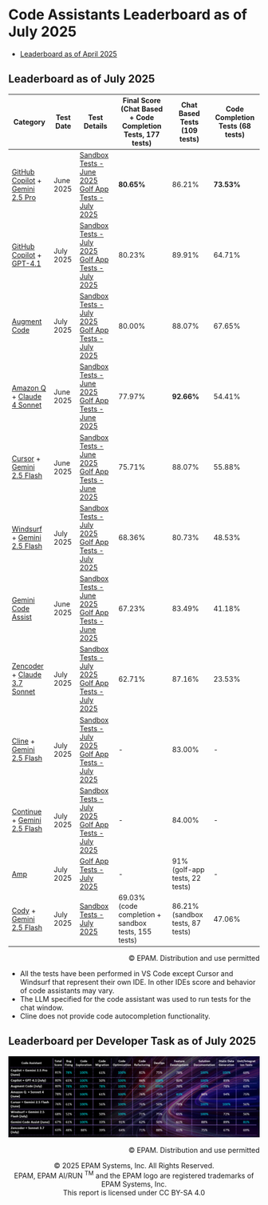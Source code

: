 # Code Assistants Leaderboard as of July 2025

- [Leaderboard as of April 2025](code-assistants-2025.md)

## Leaderboard as of July 2025

| Category                                                                                                                                                           | Test Date | Test Details                                                                                                                                                                                                                                                                                                                                                                                                                     | Final Score (Chat Based + Code Completion Tests, 177 tests) | Chat Based Tests (109 tests)     | Code Completion Tests (68 tests) |
|--------------------------------------------------------------------------------------------------------------------------------------------------------------------|-----------|------------------------------------------------------------------------------------------------------------------------------------------------------------------------------------------------------------------------------------------------------------------------------------------------------------------------------------------------------------------------------------------------------------------------------------------|-------------------------------------------------------------|----------------------------------|----------------------------------|
| [GitHub Copilot](https://github.com/features/copilot) + [Gemini 2.5 Pro](https://cloud.google.com/vertex-ai/generative-ai/docs/models/gemini/2-5-pro)              | June 2025 | [Sandbox Tests - June 2025](reports/copilot/2025/copilot-gemini2.5Pro-sandbox-tests-june-2025.md) <br> [Golf App Tests - July 2025](reports/copilot/2025/copilot-gemini2.5Pro-golf-app-tests-june-2025.md)         |   **80.65%**                                                  | 86.21%                           | **73.53%**                       |
| [GitHub Copilot](https://github.com/features/copilot) + [GPT-4.1](https://openai.com/index/gpt-4-1/)                                                               | July 2025 | [Sandbox Tests - July 2025](reports/copilot/2025/copilot-gpt4.1-sandbox-tests-july-2025.md) <br> [Golf App Tests - July 2025](reports/copilot/2025/copilot-gpt4.1-golf-app-july-2025.md)                           |   80.23%                                                      | 89.91%                           | 64.71%                           |
| [Augment Code](https://docs.augmentcode.com/introduction)                                                                                                          | July 2025 | [Sandbox Tests - July 2025](reports/augment-code/2025/augment-code-sandbox-tests-july-2025.md) <br> [Golf App Tests - July 2025](reports/augment-code/2025/augment-code-golf-app-tests-july-2025.md)               |   80.00%                                                      | 88.07%                           | 67.65%                           |
| [Amazon Q](https://aws.amazon.com/q/) + [Claude 4 Sonnet](https://www.anthropic.com/claude/sonnet)                   | June 2025 | [Sandbox Tests - June 2025](reports/amazon-q/2025/amazon-q-sandbox-tests-june-2025.md) <br> [Golf App Tests - June 2025](reports/amazon-q/2025/amazon-q-sonnet4-golf-app-tests-june-2025.md)     | 77.97%                                                      | **92.66%**                       | 54.41%                           |
| [Cursor](https://www.cursor.com/) + [Gemini 2.5 Flash](https://cloud.google.com/vertex-ai/generative-ai/docs/models/gemini/2-5-flash)                              | June 2025 | [Sandbox Tests - June 2025](reports/cursor/2025/cursor-gemini2.5Flash-sandbox-tests-june-2025.md) <br> [Golf App Tests - June 2025](reports/cursor/2025/cursor-gemini2.5Flash-golf-app-tests-june-2025.md)         |   75.71%                                                      | 88.07%                           | 55.88%                           |
| [Windsurf](https://docs.windsurf.com/windsurf/getting-started) + [Gemini 2.5 Flash](https://cloud.google.com/vertex-ai/generative-ai/docs/models/gemini/2-5-flash) | July 2025 | [Sandbox Tests - July 2025](reports/windsurf/2025/windsurf-gemini2.5Flash-sandbox-tests-july-2025.md) <br> [Golf App Tests - July 2025](reports/windsurf/2025/windsurf-gemini2.5Flash-golf-app-tests-july-2025.md) |    68.36%                                                      | 80.73%                           | 48.53%                           |
| [Gemini Code Assist](https://codeassist.google/)                                                                                                                   | June 2025 | [Sandbox Tests - June 2025](reports/gemini/2025/gemini-sandbox-tests-june-2025.md) <br> [Golf App Tests - June 2025](reports/gemini/2025/gemini-golf-app-tests-june-2025.md)                                       |   67.23%                                                      | 83.49%                           | 41.18%                           |
| [Zencoder](https://docs.zencoder.ai/get-started/introduction) + [Claude 3.7 Sonnet](https://www.anthropic.com/claude/sonnet)                                       | July 2025 | [Sandbox Tests - July 2025](reports/zencoder/2025/zencoder-sonnet3.7-sandbox-tests-july-2025.md) <br> [Golf App Tests - July 2025](reports/zencoder/2025/zencoder-sonnet3.7-golf-app-tests-july-2025.md)           |   62.71%                                                      | 87.16%                           | 23.53%                           |
| [Cline](https://docs.cline.bot/getting-started/for-new-coders) + [Gemini 2.5 Flash](https://cloud.google.com/vertex-ai/generative-ai/docs/models/gemini/2-5-flash) | July 2025 | [Sandbox Tests - July 2025](reports/cline/2025/cline-gemini2.5Flash-sandbox-tests-july-2025.md) <br> [Golf App Tests - July 2025](reports/cline/2025/cline-gemini2.5Flash-golf-app-tests-july-2025.md)          |   -                                                           | 83.00%                           | -                                |
| [Continue](https://docs.continue.dev/) + [Gemini 2.5 Flash](https://cloud.google.com/vertex-ai/generative-ai/docs/models/gemini/2-5-flash)                         | July 2025 | [Sandbox Tests - July 2025](reports/continue/2025/continue-gemini2.5Flash-sandbox-tests-july-2025.md) <br> [Golf App Tests - July 2025](reports/continue/2025/continue-gemini2.5Flash-golf-app-tests-july-2025.md) |   -                                                           | 84.00%  | -                                |
| [Amp](https://sourcegraph.com/amp)                                                                                                                                 | July 2025 | [Golf App Tests - July 2025](reports/amp/2025/amp-golf-app-tests-july-2025.md)                                                                                                                                     |   -                                                           | 91% (golf-app tests, 22 tests)   | -                                |
| [Cody](https://sourcegraph.com/docs/cody) + [Gemini 2.5 Flash](https://cloud.google.com/vertex-ai/generative-ai/docs/models/gemini/2-5-flash)                      | July 2025 | [Sandbox Tests - July 2025](reports/sourcegraph-cody/2025/cody-gemini2.5Flash-sandbox-tests-july-2025.md)                                                                                                          |   69.03% (code completion + sandbox tests, 155 tests)         | 86.21% (sandbox tests, 87 tests)     | 47.06%                           |

<div style='text-align: right;'> © EPAM. Distribution and use permitted </div>

- All the tests have been performed in VS Code except Cursor and Windsurf that represent their own IDE. In other IDEs score and behavior of code assistants may vary.
- The LLM specified for the code assistant was used to run tests for the chat window.
- Cline does not provide code autocompletion functionality.

## Leaderboard per Developer Task as of July 2025
![code-assistants-performance-apr-2025.png](../../images/sandbox-test/code-assistants-performance-engineering-benchmark-detailed-july-25.png)
<div style='text-align: right;'> © EPAM. Distribution and use permitted </div>

<p style="text-align: center;">    © 2025 EPAM Systems, Inc. All Rights Reserved.<br/>    EPAM, EPAM AI/RUN <sup>TM</sup> and the EPAM logo are registered trademarks of EPAM Systems, Inc.<br>    This report is licensed under CC BY-SA 4.0<br/></p>

